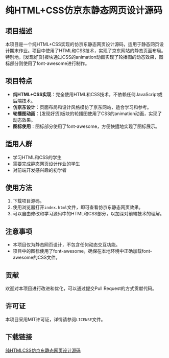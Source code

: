 # 纯HTML+CSS仿京东静态网页设计源码

## 项目描述

本项目是一个纯HTML+CSS实现的仿京东静态网页设计源码，适用于静态网页设计期末作业。项目中使用了HTML和CSS技术，实现了京东网站的静态页面布局。特别地，[发现好货]板块通过CSS的animation动画实现了轮播图的动态效果，图标部分则使用了font-awesome进行制作。

## 项目特点

- **纯HTML+CSS实现**：完全使用HTML和CSS技术，不依赖任何JavaScript或后端技术。
- **仿京东设计**：页面布局和设计风格模仿了京东网站，适合学习和参考。
- **轮播图动画**：[发现好货]板块的轮播图使用了CSS的animation动画，实现了动态效果。
- **图标使用**：图标部分使用了font-awesome，方便快捷地实现了图标展示。

## 适用人群

- 学习HTML和CSS的学生
- 需要完成静态网页设计作业的学生
- 对前端开发感兴趣的初学者

## 使用方法

1. 下载项目源码。
2. 使用浏览器打开`index.html`文件，即可查看仿京东静态网页效果。
3. 可以自由修改和学习源码中的HTML和CSS部分，以加深对前端技术的理解。

## 注意事项

- 本项目仅为静态网页设计，不包含任何动态交互功能。
- 项目中的图标使用了font-awesome，确保在本地环境中正确加载font-awesome的CSS文件。

## 贡献

欢迎对本项目进行改进和优化，可以通过提交Pull Request的方式贡献代码。

## 许可证

本项目采用MIT许可证，详情请参阅`LICENSE`文件。

## 下载链接

[纯HTMLCSS仿京东静态网页设计源码](https://pan.quark.cn/s/d10e48d23eb8)